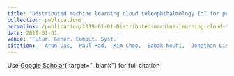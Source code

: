 ```yaml
---
title: "Distributed machine learning cloud teleophthalmology IoT for predicting AMD disease progression"
collection: publications
permalink: /publication/2019-01-01-Distributed-machine-learning-cloud-teleophthalmology-IoT-for-predicting-AMD-disease-progression
date: 2019-01-01
venue: 'Futur. Gener. Comput. Syst.'
citation: ' Arun Das,  Paul Rad,  Kim Choo,  Babak Nouhi,  Jonathan Lish,  James Martel, &quot;Distributed machine learning cloud teleophthalmology IoT for predicting AMD disease progression.&quot; Futur. Gener. Comput. Syst., 2019.'
---
```

Use [Google Scholar](https://scholar.google.com/scholar?q=Distributed+machine+learning+cloud+teleophthalmology+IoT+for+predicting+AMD+disease+progression){:target="_blank"} for full citation